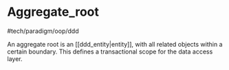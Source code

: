 # Aggregate_root
#tech/paradigm/oop/ddd 

An aggregate root is an [[ddd_entity|entity]], with all related objects within a certain boundary. This defines a transactional scope for the data access layer. 